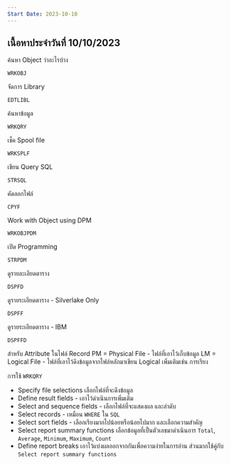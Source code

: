 ```yaml
---
Start Date: 2023-10-10
---
```

## เนื้อหาประจำวันที่ 10/10/2023

ค้นหา Object ว่าอะไรบ้าง
```
WRKOBJ
```

จัดการ Library
```
EDTLIBL
```

ค้นหาข้อมูล
```
WRKQRY
```

เช็ค Spool file
```
WRKSPLF
```

เขียน Query SQL
```
STRSQL
```

คัดลอกไฟล์
```
CPYF
```

Work with Object using DPM
```
WRKOBJPDM
```

เปิด Programming 
```
STRPDM
```

ดูรายละเอียดตาราง
```
DSPFD
```

ดูรายระเอียดตาราง - Silverlake Only
```
DSPFF
```

ดูรายระเอียดตาราง - IBM
```
DSPFFD
```


สำหรับ Attribute ในไฟล์ Record
PM = Physical File - ไฟล์ที่เอาไว้เก็บข้อมูล
LM = Logical File - ไฟล์ที่เอาไว้ดึงข้อมูลจากไฟล์หลักมาเขียน Logical เพิ่มเติมเช่น การเรียง

การใช้ `WRKQRY`
- Specify file selections เลือกไฟล์ที่จะดึงข้อมูล
- Define result fields - เอาไว้ดำเนินการเพิ่มเติม
- Select and sequence fields - เลือกไฟล์ที่จะแสดงผล และลำดับ
- Select records - เหมือน `WHERE` ใน `SQL`
- Select sort fields - เลือกเรียงมากไปน้อยหรือน้อยไปมาก และเลือกความสำคัญ
- Select report summary functions เลือกข้อมูลที่เป็นตัวเลขมาดำเนินการ `Total`, `Average`, `Minimum`, `Maximum`, `Count`
- Define report breaks เอาไว้แบ่งผลออกจากกันเพื่อความง่ายในการอ่าน ส่วนมากใช้คู่กับ `Select report summary functions`
